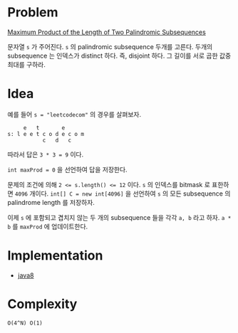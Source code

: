 # Problem

[Maximum Product of the Length of Two Palindromic Subsequences](https://leetcode.com/problems/maximum-product-of-the-length-of-two-palindromic-subsequences/)

문자열 `s` 가 주어진다. `s` 의 palindromic subsequence 두개를 고른다.
두개의 subsequence 는 인덱스가 distinct 하다. 즉, disjoint 하다.  그
길이를 서로 곱한 값중 최대를 구하라.

# Idea

예를 들어 `s = "leetcodecom"` 의 경우를 살펴보자.

```
     e   t       e
s: l e e t c o d e c o m
           c   d   c
```

따라서 답은 `3 * 3 = 9` 이다.

`int maxProd = 0` 을 선언하여 답을 저장한다.

문제의 조건에 의해 `2 <= s.length() <= 12` 이다. `s` 의 인덱스를
bitmask 로 표한하면 `4096` 개이다. `int[] C = new int[4096]` 을
선언하여 `s` 의 모든 subsequence 의 palindrome length 를 저장하자.

이제 `s` 에 포함되고 겹치지 않는 두 개의 subsequence 들을 각각 `a, b`
라고 하자.  `a * b` 를 `maxProd` 에 업데이트한다.

# Implementation

* [java8](MainApp.java)

# Complexity

```
O(4^N) O(1)
```
